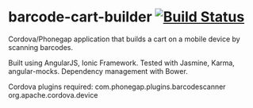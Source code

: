 barcode-cart-builder [![Build Status](https://travis-ci.org/derekdata/barcode-cart-builder.png?branch=master)](https://travis-ci.org/derekdata/barcode-cart-builder)
====================

Cordova/Phonegap application that builds a cart on a mobile device by scanning barcodes.

Built using AngularJS, Ionic Framework.  Tested with Jasmine, Karma, angular-mocks.  Dependency management with Bower.

Cordova plugins required:
com.phonegap.plugins.barcodescanner
org.apache.cordova.device

